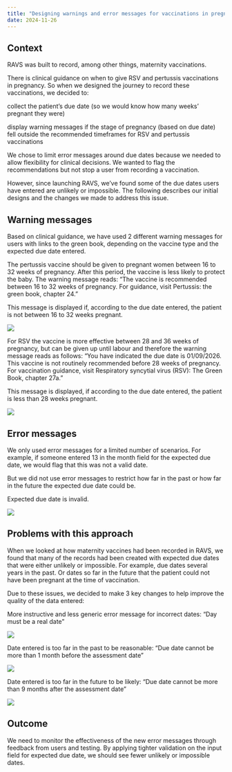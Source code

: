 ```yaml
---
title: "Designing warnings and error messages for vaccinations in pregnancy "
date: 2024-11-26
---
```

## Context

RAVS was built to record, among other things, maternity vaccinations.

There is clinical guidance on when to give RSV and pertussis vaccinations in pregnancy. So when we designed the journey to record these vaccinations, we decided to:

collect the patient’s due date (so we would know how many weeks’ pregnant they were)

display warning messages if the stage of pregnancy (based on due date) fell outside the recommended timeframes for RSV and pertussis vaccinations

We chose to limit error messages around due dates because we needed to allow flexibility for clinical decisions. We wanted to flag the recommendations but not stop a user from recording a vaccination.

However, since launching RAVS, we’ve found some of the due dates users have entered are unlikely or impossible. The following describes our initial designs and the changes we made to address this issue.

## Warning messages

Based on clinical guidance, we have used 2 different warning messages for users with links to the green book, depending on the vaccine type and the expected due date entered.

The pertussis vaccine should be given to pregnant women between 16 to 32 weeks of pregnancy. After this period, the vaccine is less likely to protect the baby. The warning message reads: “The vaccine is recommended between 16 to 32 weeks of pregnancy. For guidance, visit Pertussis: the green book, chapter 24.”

This message is displayed if, according to the due date entered, the patient is not between 16 to 32 weeks pregnant.

![](ba3deug16fxhtnqjscgzd612yrkf.png)


For RSV the vaccine is more effective between 28 and 36 weeks of pregnancy, but can be given up until labour and therefore the warning message reads as follows: “You have indicated the due date is 01/09/2026. This vaccine is not routinely recommended before 28 weeks of pregnancy. For vaccination guidance, visit Respiratory syncytial virus (RSV): The Green Book, chapter 27a.”

This message is displayed, if according to the due date entered, the patient is less than 28 weeks pregnant.

 ![](kka5opsmq8jxu7p3bri7c548i70s.png)


## Error messages

We only used error messages for a limited number of scenarios. For example, if someone entered 13 in the month field for the expected due date, we would flag that this was not a valid date.

But we did not use error messages to restrict how far in the past or how far in the future the expected due date could be.

Expected due date is invalid.

![](t9tl0mdvwbxsmol00o37umbp1mo9.png)


## Problems with this approach

When we looked at how maternity vaccines had been recorded in RAVS, we found that many of the records had been created with expected due dates that were either unlikely or impossible. For example, due dates several years in the past. Or dates so far in the future that the patient could not have been pregnant at the time of vaccination.

Due to these issues, we decided to make 3 key changes to help improve the quality of the data  entered:

More instructive and less generic error message for incorrect dates: “Day must be a real date”

![](xuvypkjzbo0ddx29kuibp01urofh.png)


Date entered is too far in the past to be reasonable: “Due date cannot be more than 1 month before the assessment date”

![](slq085py4dzraf465tr0ph628eio.png)


Date entered is too far in the future to be likely: “Due date cannot be more than 9 months after the assessment date”

![](ebifle5fhuboj5dygbk3b8dugca6.png)


## Outcome

We need to monitor the effectiveness of the new error messages through feedback from users and testing. By applying tighter validation on the input field for expected due date, we should see fewer unlikely or impossible dates.
